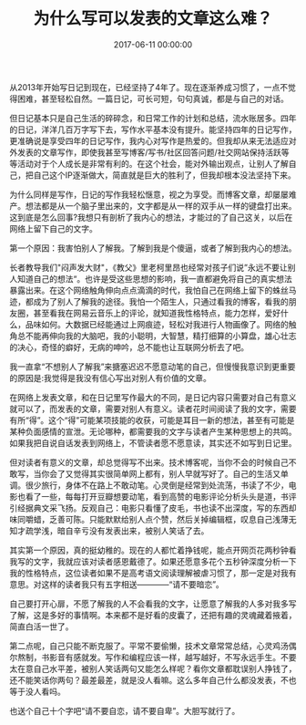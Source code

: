 ﻿---
title: "为什么写可以发表的文章这么难？"
date: 2017-06-11 00:00:00
categories: Life
tags: [写作]
comments: true
---

从2013年开始写日记到现在，已经坚持了4年了。现在逐渐养成习惯了，一点不觉得困难，甚至轻松自然。一篇日记，可长可短，句句真诚，都是与自己的对话。

但日记基本只是自己生活的碎碎念，和日常工作的计划和总结，流水账居多。四年的日记，洋洋几百万字写下去，写作水平基本没有提升。能坚持四年的日记写作，更准确说是享受四年的日记写作，我内心对写作是热爱的。但我却从来无法适应对外发表的文章写作，即使我甚至写博客/写书/社区回答问题/社交网站保持活跃等等活动对于个人成长是非常有利的。在这个社会，能对外输出观点，让别人了解自己，把自己这个IP逐渐做大，简直就是巨大的胜利了，但我却根本没法坚持下来。

<!-- more -->

为什么同样是写作，日记的写作我轻松惬意，视之为享受。而博客文章，却屡屡难产。想法都是从一个脑子里出来的，文字都是从一样的双手从一样的键盘打出来。这到底是怎么回事?我想只有剖析了我内心的想法，才能过的了自己这关，以后在网络上留下自己的文字。

第一个原因：我害怕别人了解我。了解到我是个傻逼，或者了解到我内心的想法。

长者教导我们"闷声发大财"，《教父》里老柯里昂也经常对孩子们说”永远不要让别人知道自己的想法“。也许是受这些思想的影响，我一直都避免将自己的真实想法暴露出来。在这个网络触角伸向点点滴滴的时代，我怕自己在网络上留下的蛛丝马迹，都成为了别人了解我的途径。我怕一个陌生人，只通过看我的博客，看我的朋友圈，甚至看我在网易云音乐上的评论，就知道我性格特点，能力怎样，爱好什么，品味如何。大数据已经能通过上网痕迹，轻松对我进行人物画像了。网络的触角总不能再伸向我的大脑吧，我的小聪明，大智慧，精打细算的小算盘，雄心壮志的决心，奇怪的癖好，无病的呻吟，总不能也让互联网分析去了吧。

我一直拿“不想别人了解我”来搪塞迟迟不愿意动笔的自己，但慢慢我意识到更重要的原因是:我觉得是我没有信心写出对别人有价值的文章。

在网络上发表文章，和在日记里写作最大的不同，是日记内容只需要对自己有意义就可以了，而发表的文章，需要对别人有意义。读者花时间阅读了我的文字，需要有所“得”。这个“得”可能某项技能的收获，可能是耳目一新的想法，甚至有可能是某种负面感情的宣泄。无论哪种，都需要我的文字与读者产生某种思想上的共鸣。如果我把自说自话发表到网络上，不管读者愿不愿意读，其实还不如写到日记里。

但对读者有意义的文章，却总觉得写不出来。技术博客呢，当你不会的时候自己不敢写，当你会了又觉得其实很简单网上都有，别人早就写好了。自己的生活又单调。很少旅行，身体不在路上不敢动笔。心灵倒是经常到处流荡，书读了不少，电影也看了一些，每每打开豆瓣想要动笔，看到高赞的电影评论分析头头是道，书评引经据典文采飞扬。反观自己：电影只看懂了皮毛，书也读不出深度，写的东西却味同嚼蜡，乏善可陈。只能默默给别人点个赞，然后关掉编辑框，叹息自己浅薄无知才疏学浅，暗自辛亏没有发表出来，被别人笑话了去。

其实第一个原因，真的挺幼稚的。现在的人都忙着挣钱呢，能点开网页花两秒钟看我写的文字，我就应该对读者感恩戴德了。如果还愿意多花个五秒钟深度分析一下我的性格特点，这位读者如果不是高考语文阅读理解被虐习惯了，那一定是对我有意思。对这样的读者我只有五字相送————“请不要暗恋”。

自己要打开心扉，不愿了解我的人不会看我的文字，让愿意了解我的人多对我多写了解，这是多好的事情啊。本来都不是好看的皮囊了，还把有趣的灵魂藏着掖着，简直白活一世了。

第二点呢，自己只能不断克服了。平常不要偷懒，技术文章常常总结，心灵鸡汤偶尔熬制，书影音有感就发。写作和编程应该一样，越写越好，不写永远手生。不要太在意自己水平差，被别人笑话两句又能怎么样呢？看你文章都耽误别人挣钱了，还不能笑话你两句？最差最差，就是没人看嘛。这么多年自己什么都没发表，不也等于没人看吗。

也送个自己十个字吧“请不要自恋，请不要自卑”。大胆写就行了。




